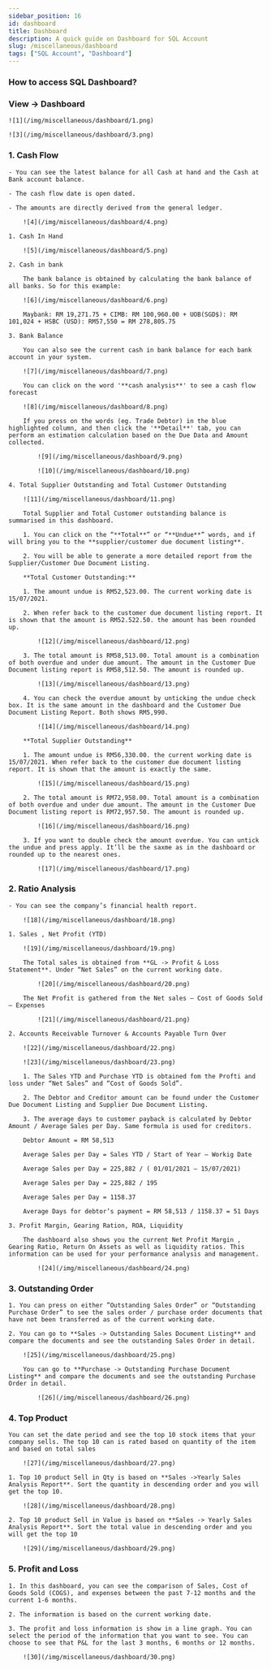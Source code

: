 ```yaml
---
sidebar_position: 16
id: dashboard
title: Dashboard
description: A quick guide on Dashboard for SQL Account
slug: /miscellaneous/dashboard
tags: ["SQL Account", "Dashboard"]
---
```


<!-- ![2](/img/miscellaneous/dashboard/2.png) -->

### How to access SQL Dashboard?

### View -> Dashboard

    ![1](/img/miscellaneous/dashboard/1.png)

    ![3](/img/miscellaneous/dashboard/3.png)

### 1. Cash Flow

    - You can see the latest balance for all Cash at hand and the Cash at Bank account balance.

    - The cash flow date is open dated.

    - The amounts are directly derived from the general ledger.

        ![4](/img/miscellaneous/dashboard/4.png)

    1. Cash In Hand

        ![5](/img/miscellaneous/dashboard/5.png)

    2. Cash in bank

        The bank balance is obtained by calculating the bank balance of all banks. So for this example:

        ![6](/img/miscellaneous/dashboard/6.png)

        Maybank: RM 19,271.75 + CIMB: RM 100,960.00 + UOB(SGD$): RM 101,024 + HSBC (USD): RM57,550 = RM 278,805.75

    3. Bank Balance

        You can also see the current cash in bank balance for each bank account in your system.

        ![7](/img/miscellaneous/dashboard/7.png)

        You can click on the word '**cash analysis**' to see a cash flow forecast

        ![8](/img/miscellaneous/dashboard/8.png)

        If you press on the words (eg. Trade Debtor) in the blue highlighted column, and then click the '**Detail**' tab, you can perform an estimation calculation based on the Due Data and Amount collected.

            ![9](/img/miscellaneous/dashboard/9.png)

            ![10](/img/miscellaneous/dashboard/10.png)

    4. Total Supplier Outstanding and Total Customer Outstanding

        ![11](/img/miscellaneous/dashboard/11.png)

        Total Supplier and Total Customer outstanding balance is summarised in this dashboard.

        1. You can click on the “**Total**” or “**Undue**” words, and if will bring you to the **supplier/customer due document listing**.

        2. You will be able to generate a more detailed report from the Supplier/Customer Due Document Listing.

        **Total Customer Outstanding:**

        1. The amount undue is RM52,523.00. The current working date is 15/07/2021.

        2. When refer back to the customer due document listing report. It is shown that the amount is RM52.522.50. the amount has been rounded up.

            ![12](/img/miscellaneous/dashboard/12.png)

        3. The total amount is RM58,513.00. Total amount is a combination of both overdue and under due amount. The amount in the Customer Due Document listing report is RM58,512.50. The amount is rounded up.

            ![13](/img/miscellaneous/dashboard/13.png)

        4. You can check the overdue amount by unticking the undue check box. It is the same amount in the dashboard and the Customer Due Document Listing Report. Both shows RM5,990.

            ![14](/img/miscellaneous/dashboard/14.png)

        **Total Supplier Outstanding**

        1. The amount undue is RM56,330.00. the current working date is 15/07/2021. When refer back to the customer due document listing report. It is shown that the amount is exactly the same.

            ![15](/img/miscellaneous/dashboard/15.png)

        2. The total amount is RM72,958.00. Total amount is a combination of both overdue and under due amount. The amount in the Customer Due Document listing report is RM72,957.50. The amount is rounded up.

            ![16](/img/miscellaneous/dashboard/16.png)

        3. If you want to double check the amount overdue. You can untick the undue and press apply. It’ll be the saxme as in the dashboard or rounded up to the nearest ones.

            ![17](/img/miscellaneous/dashboard/17.png)

### 2. Ratio Analysis

    - You can see the company’s financial health report.

        ![18](/img/miscellaneous/dashboard/18.png)

    1. Sales , Net Profit (YTD)

        ![19](/img/miscellaneous/dashboard/19.png)

        The Total sales is obtained from **GL -> Profit & Loss Statement**. Under “Net Sales” on the current working date.

            ![20](/img/miscellaneous/dashboard/20.png)

        The Net Profit is gathered from the Net sales – Cost of Goods Sold – Expenses

            ![21](/img/miscellaneous/dashboard/21.png)

    2. Accounts Receivable Turnover & Accounts Payable Turn Over

        ![22](/img/miscellaneous/dashboard/22.png)

        ![23](/img/miscellaneous/dashboard/23.png)

        1. The Sales YTD and Purchase YTD is obtained fom the Profti and loss under “Net Sales” and “Cost of Goods Sold”.

        2. The Debtor and Creditor amount can be found under the Customer Due Document Listing and Supplier Due Document Listing.

        3. The average days to customer payback is calculated by Debtor Amount / Average Sales per Day. Same formula is used for creditors.

        Debtor Amount = RM 58,513

        Average Sales per Day = Sales YTD / Start of Year – Workig Date

        Average Sales per Day = 225,882 / ( 01/01/2021 – 15/07/2021)

        Average Sales per Day = 225,882 / 195

        Average Sales per Day = 1158.37

        Average Days for debtor’s payment = RM 58,513 / 1158.37 = 51 Days

    3. Profit Margin, Gearing Ration, ROA, Liquidity

        The dashboard also shows you the current Net Profit Margin , Gearing Ratio, Return On Assets as well as liquidity ratios. This information can be used for your performance analysis and management.

            ![24](/img/miscellaneous/dashboard/24.png)

### 3. Outstanding Order

    1. You can press on either ”Outstanding Sales Order” or “Outstanding Purchase Order” to see the sales order / purchase order documents that have not been transferred as of the current working date.

    2. You can go to **Sales -> Outstanding Sales Document Listing** and compare the documents and see the outstanding Sales Order in detail.

        ![25](/img/miscellaneous/dashboard/25.png)

        You can go to **Purchase -> Outstanding Purchase Document Listing** and compare the documents and see the outstanding Purchase Order in detail.

            ![26](/img/miscellaneous/dashboard/26.png)

### 4. Top Product

    You can set the date period and see the top 10 stock items that your company sells. The top 10 can is rated based on quantity of the item and based on total sales

        ![27](/img/miscellaneous/dashboard/27.png)

    1. Top 10 product Sell in Qty is based on **Sales ->Yearly Sales Analysis Report**. Sort the quantity in descending order and you will get the top 10.

        ![28](/img/miscellaneous/dashboard/28.png)

    2. Top 10 product Sell in Value is based on **Sales -> Yearly Sales Analysis Report**. Sort the total value in descending order and you will get the top 10

        ![29](/img/miscellaneous/dashboard/29.png)

### 5. Profit and Loss

    1. In this dashboard, you can see the comparison of Sales, Cost of Goods Sold (COGS), and expenses between the past 7-12 months and the current 1-6 months.

    2. The information is based on the current working date.

    3. The profit and loss information is show in a line graph. You can select the period of the information that you want to see. You can choose to see that P&L for the last 3 months, 6 months or 12 months.

        ![30](/img/miscellaneous/dashboard/30.png)
